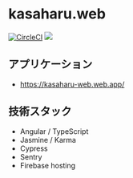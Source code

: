 # kasaharu.web

[![CircleCI](https://circleci.com/gh/kasaharu/Portfolio.svg?style=svg)](https://circleci.com/gh/kasaharu/Portfolio)
![](https://github.com/kasaharu/Portfolio/workflows/Node%20CI/badge.svg)

## アプリケーション

- https://kasaharu-web.web.app/

## 技術スタック

- Angular / TypeScript
- Jasmine / Karma
- Cypress
- Sentry
- Firebase hosting

